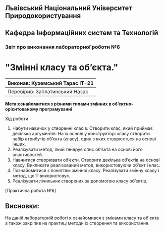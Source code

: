 ## Львівський Національний Університет Природокористування
## Кафедра Інформаційних систем та Технологій



### Звіт про виконання лабораторної роботи №6
# "Змінні класу та об’єкта."



| Виконав:  Куземський Тарас ІТ-21 |
|----------------------------------------------|
| Перевірив: Заплатинський Назар              |




**Мета:ознайомитися з різними типами змінних в
об’єктно-орієнтованому програмуванні**


Хід роботи

1. Набути навичок у створенні класів. Створити клас, який приймає
декілька аргументів. На їх основі у конструкторі класу створити набір
атрибутів об’єкта (класу), один з яких створюється на основі інших.
2. Реалізувати метод, який генерує опис об’єкта на основі його
властивостей.
3. Навчитися створювати об’єкти. Створити декілька об’єктів на основі
класу. Викликати реалізований метод, використовуючи об’єкт і клас.
4. Познайомитися з поняттям змінної класу. Реалізувати змінну класу і
метод, що її використовує.
5. Реалізувати лічильник створених за допомогою класу об’єктів.



[Практична робота №6]

## Висновки: 

На даній лабораторній роботі я ознайомився з змінами класу та об'єкта а також закріпив на практиці методи їх створення та використання.